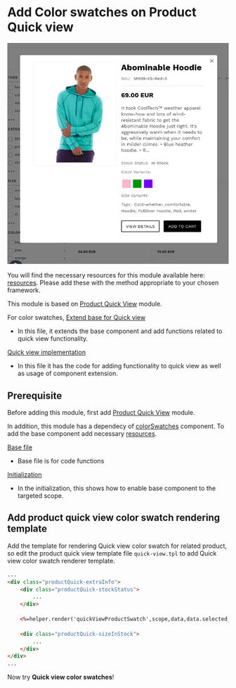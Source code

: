 # Add Color swatches on Product Quick view 

![Quick-view color-swatches](/modules/color-swatches-quick-view/images/image001.png)

You will find the necessary resources for this module available here:
[resources](/modules/color-swatches-quick-view/resources). Please add these with the
method appropriate to your chosen framework. 

This module is based on [Product Quick View](/modules/product-quick-view) module.

For color swatches,
[Extend base for Quick view](/modules/color-swatches-quick-view/resources/assets/js/color-swatches-quick-view.js)
- In this file, it extends the base component and add functions related to quick view functionality.

[Quick view implementation](/modules/color-swatches-quick-view/resources/assets/js/quick-view-product-color-swatches.js)
- In this file it has the code for adding functionality to quick view as well as usage of component extension.

## Prerequisite

Before adding this module, first add [Product Quick View](/modules/product-quick-view) module.

In addition, this module has a dependecy of [colorSwatches](/components/color-swatches) component. To add the base component add necessary [resources](/components/color-swatches/resources).

[Base file](/components/color-swatches/resources/assets/js/color-swatches.js)
- Base file is for code functions

[Initialization](/components/color-swatches/resources/assets/js/color-swatches-initialize.js)
- In the initialization, this shows how to enable base component to the targeted scope.

## Add product quick view color swatch rendering template

Add the template for rendering Quick view color swatch for related product,
so edit the product quick view template file `quick-view.tpl` to add Quick view color swatch renderer template.

```html
...
<div class="productQuick-extraInfo">
    <div class="productQuick-stockStatus">
        ...
    </div>

    <%=helper.render('quickViewProductSwatch',scope,data,data.selected_product) %>

    <div class="productQuick-sizeInStock">
        ...
    </div>
</div>
...
```

Now try **Quick view color swatches**!
